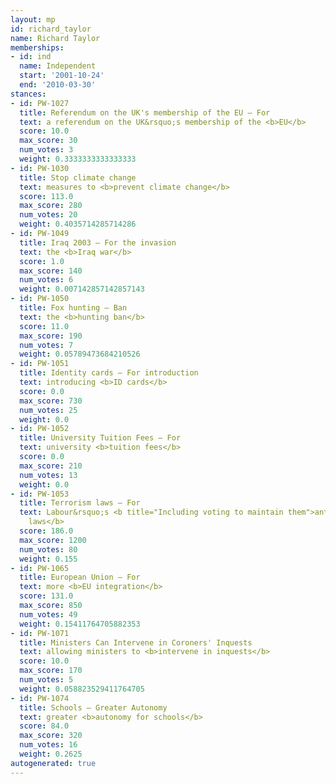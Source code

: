 ```yaml
---
layout: mp
id: richard_taylor
name: Richard Taylor
memberships:
- id: ind
  name: Independent
  start: '2001-10-24'
  end: '2010-03-30'
stances:
- id: PW-1027
  title: Referendum on the UK's membership of the EU — For
  text: a referendum on the UK&rsquo;s membership of the <b>EU</b>
  score: 10.0
  max_score: 30
  num_votes: 3
  weight: 0.3333333333333333
- id: PW-1030
  title: Stop climate change
  text: measures to <b>prevent climate change</b>
  score: 113.0
  max_score: 280
  num_votes: 20
  weight: 0.4035714285714286
- id: PW-1049
  title: Iraq 2003 — For the invasion
  text: the <b>Iraq war</b>
  score: 1.0
  max_score: 140
  num_votes: 6
  weight: 0.007142857142857143
- id: PW-1050
  title: Fox hunting — Ban
  text: the <b>hunting ban</b>
  score: 11.0
  max_score: 190
  num_votes: 7
  weight: 0.05789473684210526
- id: PW-1051
  title: Identity cards — For introduction
  text: introducing <b>ID cards</b>
  score: 0.0
  max_score: 730
  num_votes: 25
  weight: 0.0
- id: PW-1052
  title: University Tuition Fees — For
  text: university <b>tuition fees</b>
  score: 0.0
  max_score: 210
  num_votes: 13
  weight: 0.0
- id: PW-1053
  title: Terrorism laws — For
  text: Labour&rsquo;s <b title="Including voting to maintain them">anti-terrorism
    laws</b>
  score: 186.0
  max_score: 1200
  num_votes: 80
  weight: 0.155
- id: PW-1065
  title: European Union — For
  text: more <b>EU integration</b>
  score: 131.0
  max_score: 850
  num_votes: 49
  weight: 0.15411764705882353
- id: PW-1071
  title: Ministers Can Intervene in Coroners' Inquests
  text: allowing ministers to <b>intervene in inquests</b>
  score: 10.0
  max_score: 170
  num_votes: 5
  weight: 0.058823529411764705
- id: PW-1074
  title: Schools — Greater Autonomy
  text: greater <b>autonomy for schools</b>
  score: 84.0
  max_score: 320
  num_votes: 16
  weight: 0.2625
autogenerated: true
---
```

